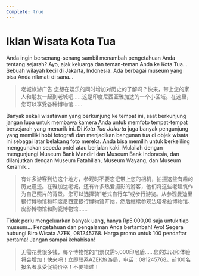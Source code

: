 ```yaml
---
Complete: true
---
```


# Iklan Wisata Kota Tua

Anda ingin bersenang-senang sambil menambah pengetahuan Anda tentang sejarah? Ayo, ajak keluarga dan teman-teman Anda ke Kota Tua... Sebuah wilayah kecil di Jakarta, Indonesia. Ada berbagai museum yang bisa Anda nikmati di sana...

> 老城旅游广告
> 您想在娱乐的同时增加对历史的了解吗？快来，带上您的家人和朋友一起到老城吧……这是印度尼西亚雅加达的一个小区域。在这里，您可以享受各种博物馆……

Banyak sekali wisatawan yang berkunjung ke tempat ini, saat berkunjung jangan lupa untuk membawa kamera Anda untuk memfoto tempat-tempat bersejarah yang menarik ini. Di *Kota Tua Jakarta* juga banyak pengunjung yang memiliki hobi fotografi dan menjadikan bangunan tua di objek wisata ini sebagai latar belakang foto mereka. Anda bisa memilih untuk berkeliling menggunakan sepeda ontel atau berjalan kaki. Mulailah dengan mengunjungi Museum Bank Mandiri dan Museum Bank Indonesia, dan dilanjutkan dengan Museum Fatahillah, Museum Wayang, dan Museum Keramik...

> 有许多游客到访这个地方，参观时不要忘记带上您的相机，拍摄这些有趣的历史遗迹。在雅加达老城，还有许多热爱摄影的游客，他们将这些老建筑作为自己照片的背景。您可以选择骑“老式自行车”或步行游览。从参观曼迪里银行博物馆和印度尼西亚银行博物馆开始，然后继续参观法塔希拉博物馆、皮影博物馆和陶瓷博物馆……

Tidak perlu mengeluarkan banyak uang, hanya Rp5.000,00 saja untuk tiap museum... Pengetahuan dan pengalaman Anda bertambah! Ayo! Segera hubungi Biro Wisata AZEK, 081245768. Harga promo untuk 100 pendaftar pertama! Jangan sampai kehabisan!

> 无需花费很多钱，每个博物馆的门票仅需5,000印尼盾……您的知识和体验将会增加！快来吧！立即联系AZEK旅游局，电话：081245768。前100名报名者享受促销价格！不要错过！
